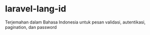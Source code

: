 # laravel-lang-id
Terjemahan dalam Bahasa Indonesia untuk pesan validasi, autentikasi, pagination, dan password
